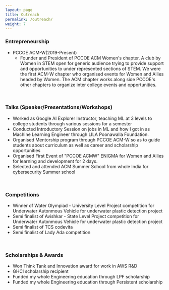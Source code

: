 ```yaml
---
layout: page
title: Outreach
permalink: /outreach/
weight: 7
---
```



### Entrepreneurship <br>
<ul>
<li>PCCOE ACM-W(2019-Present) <ul>
    <li> Founder and President of PCCOE ACM Women's chapter. A club by Women in STEM open for generic audience trying to provide support and opportunities to under represented sections of STEM. We were the first ACM-W chapter who organised events for Women and Allies headed by Women. The ACM chapter works along side PCCOE's other chapters to organize inter college events and opportunities. </li> </ul> </li>
</ul> <br>


### Talks (Speaker/Presentations/Workshops) <br>
<ul>
<li> Worked as Google AI Explorer Instructor, teaching ML at 3 levels to college students through various sessions for a semester </li>
<li> Conducted Introductory Session on jobs in ML and how I got in as Machine Learning Engineer through LILA Poonawalla Foundation. </li>  
<li> Organised Mentorship program through PCCOE ACM-W so as to guide students about curriculum as well as career and scholarship opportunities </li> 
<li> Organised First Event of "PCCOE ACMW" ENIGMA for Women and Allies for learning and development for 2 days.</li>
<li> Selected and attended ACM Summer School from whole India for cybersecurity Summer school </li>
</ul><br>

### Competitions <br>
<ul>
<li> Winner of Water Olympiad - University Level Project competition for Underwater Autonmous Vehicle for underwater plastic detection project </li> 
<li> Semi finalist of Avishkar - State Level Project competition for Underwater Autonmous Vehicle for underwater plastic detection project </li> 
<li> Semi finalist of TCS codevita  </li> 
<li> Semi finalist of Lady Ada competition  </li> 
</ul><br>
 

### Scholarships & Awards <br>
<ul>
<li> Won Think Tank and Innovation award for work in AWS R&D </li>
<li> GHCI scholarship recipient </li>
<li> Funded my whole Engineering education through LPF scholarship  </li> 
<li> Funded my whole Engineering education through Persistent scholarship </li>
</ul> 
